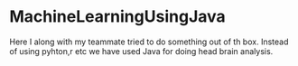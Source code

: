 # MachineLearningUsingJava

Here I along with my teammate tried to do something out of th box.
Instead of using pyhton,r etc we have used Java for doing head brain analysis.
